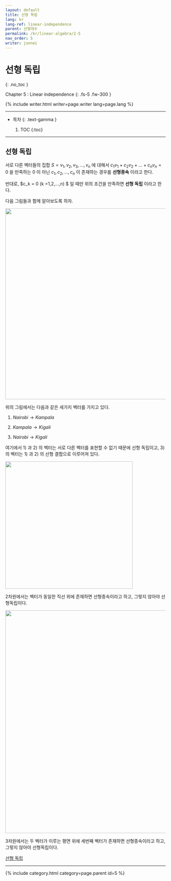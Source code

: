 ```yaml
---
layout: default
title: 선형 독립
lang: kr
lang-ref: linear-independence
parent: 선형대수
permalink: /kr/linear-algebra/2-5
nav_order: 5
writer: junnei
---
```


# 선형 독립
{: .no_toc }


Chapter 5 : Linear independence
{: .fs-5 .fw-300 }


{% include writer.html writer=page.writer lang=page.lang %}

---

- 목차
    {: .text-gamma }

    1. TOC
    {:toc}

---

## 선형 독립


서로 다른 벡터들의 집합 $S = {v_1, v_2, v_3, ... , v_n}$ 에 대해서 $c_1 v_1 + c_2 v_2 + ... + c_n v_n = 0$ 을 만족하는 0 이 아닌 $c_1, c_2, ... , c_n$ 이 존재하는 경우를 <b>선형종속</b> 이라고 한다.

반대로, $c_k = 0 (k =1,2,...,n) $ 일 때만 위의 조건을 만족하면 <b>선형 독립</b> 이라고 한다.

다음 그림들과 함께 알아보도록 하자.

<img src="{{ site.figure | absolute_url }}2.8.png" width="600px"/>

위의 그림에서는 다음과 같은 세가지 벡터를 가지고 있다.

1. $Nairobi \rightarrow Kampala$

1. $Kampala \rightarrow Kigali$

1. $Nairobi \rightarrow Kigali$

여기에서 1) 과 2) 의 벡터는 서로 다른 벡터를 표현할 수 없기 때문에 선형 독립이고, 3)의 벡터는 1) 과 2) 의 선형 결합으로 이루어져 있다.



<img src="http://i.imgur.com/hVmV0na.png" width="400px"/>

2차원에서는 벡터가 동일한 직선 위에 존재하면 선형종속이라고 하고, 그렇지 않아야 선형독립이다.

<img src="http://i.imgur.com/Ss2LDRI.png" width="700px"/>

3차원에서는 두 벡터가 이루는 평면 위에 세번째 벡터가 존재하면 선형종속이라고 하고, 그렇지 않아야 선형독립이다.

[선형 독립](https://ratsgo.github.io/linear%20algebra/2017/03/24/Ldependence/)

---

{% include category.html category=page.parent id=5 %}
